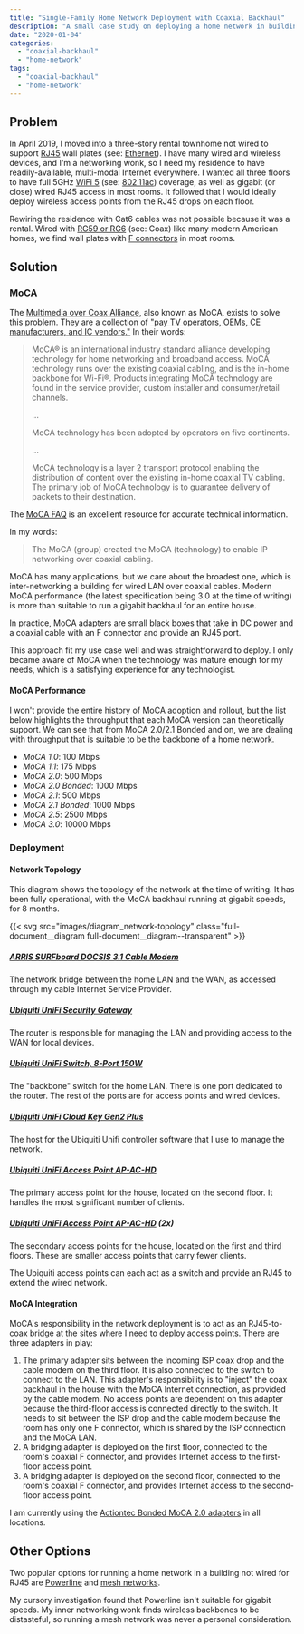 ```yaml
---
title: "Single-Family Home Network Deployment with Coaxial Backhaul"
description: "A small case study on deploying a home network in buildings that are wired for coaxial cable access."
date: "2020-01-04"
categories:
  - "coaxial-backhaul"
  - "home-network"
tags:
  - "coaxial-backhaul"
  - "home-network"
---
```


## Problem

In April 2019, I moved into a three-story rental townhome not wired to support [RJ45][rj45] wall plates (see: [Ethernet][ethernet]). I have many wired and wireless devices, and I'm a networking wonk, so I need my residence to have readily-available, multi-modal Internet everywhere. I wanted all three floors to have full 5GHz [WiFi 5](wifi-5) (see: [802.11ac][80211ac]) coverage, as well as gigabit (or close) wired RJ45 access in most rooms. It followed that I would ideally deploy wireless access points from the RJ45 drops on each floor.

Rewiring the residence with Cat6 cables was not possible because it was a rental. Wired with [RG59 or RG6][coax-cable-type] (see: Coax) like many modern American homes, we find wall plates with [F connectors][f-connector] in most rooms.

[80211ac]: https://techterms.com/definition/80211ac
[coax-cable-type]: https://techterms.com/definition/coaxial_cable
[ethernet]: https://techterms.com/definition/ethernet
[f-connector]: https://en.wikipedia.org/wiki/F_connector
[rj45]: https://techterms.com/definition/rj45
[wifi-5]: https://www.accessagility.com/blog/wifi-6-wifi-5-wifi-4-new-generational-wifi-names-from-the-wifi-alliance

## Solution

### MoCA

The [Multimedia over Coax Alliance][moca], also known as MoCA, exists to solve this problem. They are a collection of ["pay TV operators, OEMs, CE manufacturers, and IC vendors."][moca_who] In their words:

> MoCA® is an international industry standard alliance developing technology for home networking and broadband access.
> MoCA technology runs over the existing coaxial cabling, and is the in-home backbone for Wi-Fi®.
> Products integrating MoCA technology are found in the service provider, custom installer and consumer/retail channels.
>
> ...
>
> MoCA technology has been adopted by operators on five continents.
>
> ...
>
> MoCA technology is a layer 2 transport protocol enabling the distribution of content over the existing in-home coaxial TV cabling. The primary job of MoCA technology is to guarantee delivery of packets to their destination.

The [MoCA FAQ][moca_faq] is an excellent resource for accurate technical information.

In my words:

> The MoCA (group) created the MoCA (technology) to enable IP networking over coaxial cabling.

MoCA has many applications, but we care about the broadest one, which is inter-networking a building for wired LAN over coaxial cables. Modern MoCA performance (the latest specification being 3.0 at the time of writing) is more than suitable to run a gigabit backhaul for an entire house.

In practice, MoCA adapters are small black boxes that take in DC power and a coaxial cable with an F connector and provide an RJ45 port.

This approach fit my use case well and was straightforward to deploy. I only became aware of MoCA when the technology was mature enough for my needs, which is a satisfying experience for any technologist.

[moca]: http://www.mocalliance.org/
[moca_faq]: http://www.mocalliance.org/about/faqs.htm
[moca_who]: https://en.wikipedia.org/wiki/Multimedia_over_Coax_Alliance#Membership

#### MoCA Performance

I won't provide the entire history of MoCA adoption and rollout, but the list below highlights the throughput that each MoCA version can theoretically support. We can see that from MoCA 2.0/2.1 Bonded and on, we are dealing with throughput that is suitable to be the backbone of a home network.

- *MoCA 1.0*: 100 Mbps
- *MoCA 1.1*: 175 Mbps
- *MoCA 2.0*: 500 Mbps
- *MoCA 2.0 Bonded*: 1000 Mbps
- *MoCA 2.1*: 500 Mbps
- *MoCA 2.1 Bonded*: 1000 Mbps
- *MoCA 2.5*: 2500 Mbps
- *MoCA 3.0*: 10000 Mbps

### Deployment

#### Network Topology

This diagram shows the topology of the network at the time of writing. It has been fully operational, with the MoCA backhaul running at gigabit speeds, for 8 months.

{{< svg src="images/diagram_network-topology" class="full-document__diagram full-document__diagram--transparent" >}}

##### [ARRIS SURFboard DOCSIS 3.1 Cable Modem](https://amzn.to/2STs1ME)

The network bridge between the home LAN and the WAN, as accessed through my cable Internet Service Provider.

##### [Ubiquiti UniFi Security Gateway](https://amzn.to/2Qp3Wfa)

The router is responsible for managing the LAN and providing access to the WAN for local devices.

##### [Ubiquiti UniFi Switch, 8-Port 150W](https://amzn.to/2tqaelH)

The "backbone" switch for the home LAN. There is one port dedicated to the router. The rest of the ports are for access points and wired devices.

##### [Ubiquiti UniFi Cloud Key Gen2 Plus](https://amzn.to/2Qo8Glj)

The host for the Ubiquiti Unifi controller software that I use to manage the network.

##### [Ubiquiti UniFi Access Point AP-AC-HD](https://amzn.to/36ppzlb)

The primary access point for the house, located on the second floor. It handles the most significant number of clients.

##### [Ubiquiti UniFi Access Point AP-AC-HD](https://amzn.to/2rT3Se8) (2x)

The secondary access points for the house, located on the first and third floors. These are smaller access points that carry fewer clients.

The Ubiquiti access points can each act as a switch and provide an RJ45 to extend the wired network.

#### MoCA Integration

MoCA's responsibility in the network deployment is to act as an RJ45-to-coax bridge at the sites where I need to deploy access points. There are three adapters in play:

1. The primary adapter sits between the incoming ISP coax drop and the cable modem on the third floor. It is also connected to the switch to connect to the LAN. This adapter's responsibility is to "inject" the coax backhaul in the house with the MoCA Internet connection, as provided by the cable modem. No access points are dependent on this adapter because the third-floor access is connected directly to the switch. It needs to sit between the ISP drop and the cable modem because the room has only one F connector, which is shared by the ISP connection and the MoCA LAN.
1. A bridging adapter is deployed on the first floor, connected to the room's coaxial F connector, and provides Internet access to the first-floor access point.
1. A bridging adapter is deployed on the second floor, connected to the room's coaxial F connector, and provides Internet access to the second-floor access point.

I am currently using the [Actiontec Bonded MoCA 2.0 adapters](https://amzn.to/2MXV3ah) in all locations.

## Other Options

Two popular options for running a home network in a building not wired for RJ45 are [Powerline](https://www.techradar.com/news/networking/powerline-networking-what-you-need-to-know-930691) and [mesh networks](https://www.tomsguide.com/us/what-is-mesh-wifi-router,news-24580.html). 

My cursory investigation found that Powerline isn't suitable for gigabit speeds. My inner networking wonk finds wireless backbones to be distasteful, so running a mesh network was never a personal consideration.

